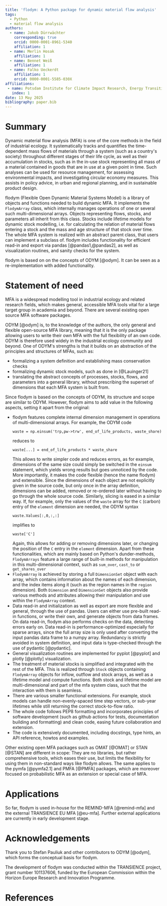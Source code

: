 ```yaml
---
title: 'flodym: A Python package for dynamic material flow analysis'
tags:
  - Python
  - material flow analysis
authors:
  - name: Jakob Dürrwächter
    corresponding: true
    orcid: 0000-0001-8961-5340
    affiliation: 1
  - name: Merlin Hosak
    affiliation: 1
  - name: Bennet Weiß
    affiliation: 1
  - name: Falko Ueckerdt
    affiliation: 1
    orcid: 0000-0001-5585-030X
affiliations:
 - name: Potsdam Institute for Climate Impact Research, Energy Transition Lab, Potsdam, Germany
   index: 1
date: 13 May 2025
bibliography: paper.bib
---
```


# Summary

Dynamic material flow analysis (MFA) is one of the core methods in the field of industrial ecology. It systematically tracks and quantifies the time-dependent mass flows of materials through a system (such as a country's society) throughout different stages of their life cycle, as well as their accumulation in stocks, such as in the in-use stock representing all mass of a material contained in goods that are in use at a given point in time. Such analyses can be used for resource management, for assessing environmental impacts, and investigating circular economy measures. This assists in policy advice, in urban and regional planning, and in sustainable product design.

flodym (Flexible Open Dynamic Material Systems Model) is a library of objects and functions needed to build dynamic MFA.
It implements the `FlodymArray` class, which internally manages operations of one or several such multi-dimensional arrays. Objects representing flows, stocks, and parameters all inherit from this class. Stocks include lifetime models for dynamic stock modelling, i.e. for calculating the relation of material flows entering a stock and the mass and age structure of that stock over time. The whole MFA system is realized with an abstract parent class, that users can implement a subclass of. flodym includes functionality for efficient read-in and export via pandas [@pandas1,@pandas2], as well as visualization routines, and sanity checks for the system.

flodym is based on on the concepts of ODYM [@odym]. It can be seen as a re-implementation with added functionality.

# Statement of need

MFA is a widespread modelling tool in industrial ecology and related research fields, which makes general, accessible MFA tools vital for a large target group in academia and beyond. There are several existing open source MFA software packages.

ODYM [@odym] is, to the knowledge of the authors, the only general and flexible open-source MFA library, meaning that it is the only package allowing users to write their own MFA with the full flexibility of an own code. ODYM is therefore used widely in the industrial ecology community and beyond. One of ODYM's strengths is that it builds on an abstraction of the principles and structures of MFAs, such as:

- formalizing a system definition and establishing mass conservation checks
- formalizing dynamic stock models, such as done in [@Lauinger21]
- translating the abstract concepts of processes, stocks, flows, and parameters into a general library, without prescribing the superset of dimensions that each MFA system is built from.

Since flodym is based on the concepts of ODYM, its structure and scope are similar to ODYM. However, flodym aims to add value in the following aspects, setting it apart from the original:

- flodym features complete internal dimension management in operations of multi-dimensional arrays. For example, the ODYM code
  ```
  waste = np.einsum('trp,pw->trw', end_of_life_products, waste_share)
  ```
  reduces to
  ```
  waste[...] = end_of_life_products * waste_share
  ```
  This allows to write simpler code and reduces errors, as for example, dimensions of the same size could simply be switched in the `einsum` statement, which yields wrong results but goes unnoticed by the code. More importantly, it makes the code flexible (hence the name flodym) and extensible. Since the dimensions of each object are not explicitly given in the source code, but only once in the array definition, dimensions can be added, removed or re-ordered later without having to go through the whole source code. Similarly, slicing is eased in a similar way. If, for example, only the values of the `waste` array for the `C` (carbon) entry of the `element` dimension are needed, the ODYM syntax
  ```
  waste.Values[:,0,:,:]
  ```
  implifies to
  ```
  waste['C']
  ```
  Again, this allows for adding or removing dimensions later, or changing the position of the `C` entry in the `element` dimension.
  Apart from these functionalities, which are mainly based on Python's dunder-methods, `FlodymArrays` feature a large range of built-in methods for manipulation in this multi-dimensional context, such as `sum_over`, `cast_to` or `get_shares_over`
- `FlodymArray` is achieved by storing a full `DimensionSet` object with each array, which contains information about the names of each dimension, and the index items along it (such as the region names in the `region` dimension). Both `Dimension` and `DimensionSet` objects also provide various methods and attributes allowing their manipulation and use within the `FlodymArray` context.
- Data read-in and initialization as well as export are more flexible and general, through the use of pandas. Users can either use pre-built read-in functions, or write their own, and generate objects from data frames. On data read-in, flodym also performs checks on the data, detecting errors early on. Data read-in is performance-optimized especially for sparse arrays, since the full array size is only used after converting the input pandas data frame to a numpy array. Redundancy is strictly avoided in system definition, and input data is type-checked through the use of pydantic [@pydantic].
- General visualization routines are implemented for pyplot [@pyplot] and plotly [@plotly] visualization.
- The treatment of material stocks is simplified and integrated with the rest of the MFA. This is realized through `Stock` objects containing `FlodymArray` objects for inflow, outflow and stock arrays, as well as a lifetime model and compute functions. Both stock and lifetime model are multi-dimensional and part of the mfa system class, such that the interaction with them is seamless.
- There are various smaller functional extensions. For example, stock models can handle non-evenly-spaced time step vectors, or sub-year lifetimes while still returning the correct stock-to-flow ratio.
- The whole code follows PEP8 formatting and incorporates principles of software development (such as github actions for tests, documentation building and formatting) and clean code, easing future collaboration and extension.
- The code is extensively documented, including docstings, type hints, an API reference, howtos and examples.

Other existing open MFA packages such as OMAT [@OMAT] or STAN [@STAN] are different in scope: They are no libraries, but rather comprehensive tools, which eases their use, but limits the flexibility for using them in non-standard ways like flodym allows. The same applies to the pymfa [@pymfa2.1] and PMFA [@PMFA] packages, which are moreover focused on probabilistic MFA as an extension or special case of MFA.

# Applications

So far, flodym is used in-house for the REMIND-MFA [@remind-mfa] and the external TRANSIENCE EU MFA [@eu-mfa].
Further external applications are currently in early development stage.

# Acknowledgements

Thank you to Stefan Pauliuk and other contributors to ODYM [@odym], which forms the conceptual basis for flodym.

The development of flodym was conducted within the TRANSIENCE project, grant number 101137606, funded by the European Commission within the Horizon Europe Research and Innovation Programme.




# References
